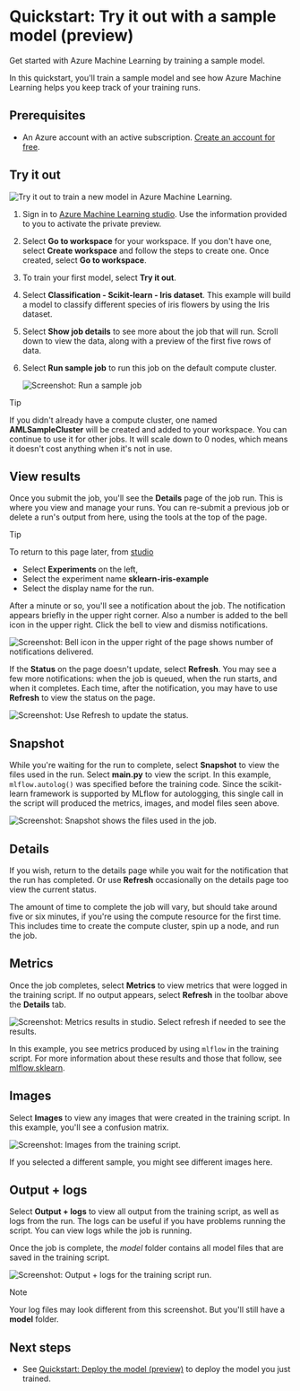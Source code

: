 # Quickstart: Try it out with a sample model (preview)

Get started with Azure Machine Learning by training a sample model. 

In this quickstart, you'll train a sample model and see how Azure Machine Learning helps you keep track of your training runs.  

## Prerequisites

* An Azure account with an active subscription. [Create an account for free](https://azure.microsoft.com/free/?WT.mc_id=A261C142F).

## Try it out

![ Try it out to train a new model in Azure Machine Learning. ](../media/quickstart-train-sample/try-it-out.png) 

1. Sign in to [Azure Machine Learning studio](https://ml.azure.com). Use the information provided to you to activate the private preview.
1. Select **Go to workspace** for your workspace. If you don't have one, select **Create workspace** and follow the steps to create one.  Once created, select **Go to workspace**.
1. To train your first model, select **Try it out**.
1. Select  **Classification - Scikit-learn - Iris dataset**.  This example will build a model to classify different species of iris flowers by using the Iris dataset.
1. Select **Show job details** to see more about the job that will run.  Scroll down to view the data, along with a preview of the first five rows of data.  
1. Select **Run sample job** to run this job on the default compute cluster.

    ![ Screenshot: Run a sample job ](../media/quickstart-train-sample/run-sample-job.png) 

> [!TIP]
> If you didn't already have a compute cluster, one named **AMLSampleCluster** will be created and added to your workspace.  You can continue to use it for other jobs.  It will scale down to 0 nodes, which means it doesn't cost anything when it's not in use.

## View results

Once you submit the job, you'll see the **Details** page of the job run.  This is where you view and manage your runs.  You can re-submit a previous job or delete a run's output from here, using the tools at the top of the page.

> [!TIP]
> To return to this page later, from [studio](https://ml.azure.com)
> * Select **Experiments** on the left, 
> * Select the experiment name **sklearn-iris-example**
> * Select the display name for the run.

After a minute or so, you'll see a notification about the job.  The notification appears briefly in the upper right corner.  Also a number is added to the bell icon in the upper right. Click the bell to view and dismiss notifications.

![ Screenshot: Bell icon in the upper right of the page shows number of notifications delivered. ](../media/quickstart-train-sample/alert.png)

If the **Status** on the page doesn't update, select **Refresh**.  You may see a few more notifications: when the job is queued, when the run starts, and when it completes.  Each time, after the notification, you may have to use **Refresh** to view the status on the page.

![ Screenshot: Use Refresh to update the status. ](../media/quickstart-train-sample/refresh-status.png)

## Snapshot

While you're waiting for the run to complete, select **Snapshot** to view the files used in the run.  Select **main.py** to view the script. In this example, `mlflow.autolog()` was specified before the training code. Since the scikit-learn framework is supported by MLflow for autologging, this single call in the script will produced the metrics, images, and model files seen above.

![ Screenshot: Snapshot shows the files used in the job. ](../media/quickstart-train-sample/snapshot.png) 

## Details

If you wish, return to the details page while you wait for the notification that the run has completed.  Or use **Refresh** occasionally on the details page too view the current status.

The amount of time to complete the job will vary, but should take around five or six minutes, if you're using the compute resource for the first time. This includes time to create the compute cluster, spin up a node, and run the job.

## Metrics

Once the job completes, select **Metrics** to view metrics that were logged in the training script.  If no output appears, select  **Refresh** in the toolbar above the **Details** tab.  

![ Screenshot: Metrics results in studio.  Select refresh if needed to see the results. ](../media/quickstart-train-sample/metrics.png)

In this example, you see metrics produced by using `mlflow` in the training script.  For more information about these results and those that follow, see [mlflow.sklearn](https://mlflow.org/docs/latest/python_api/mlflow.sklearn.html).

## Images

Select  **Images** to view any images that were created in the training script.  In this example, you'll see a confusion matrix.

![ Screenshot: Images from the training script. ](../media/quickstart-train-sample/images.png)

If you selected a different sample, you might see different images here.

## Output + logs

Select **Output + logs** to view all output from the training script, as well as logs from the run. The logs can be useful if you have problems running the script.  You can view logs while the job is running.

Once the job is complete, the *model* folder contains all model files that are saved in the training script.

![ Screenshot: Output + logs for the training script run. ](../media/quickstart-train-sample/output-logs.png) 

> [!NOTE]
> Your log files may look different from this screenshot.  But you'll still have a **model** folder.

## Next steps

* See [Quickstart: Deploy the model (preview)](quickstart-deploy-model.md) to deploy the model you just trained.
